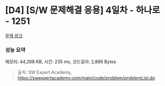 # [D4] [S/W 문제해결 응용] 4일차 - 하나로 - 1251 

[문제 링크](https://swexpertacademy.com/main/code/problem/problemDetail.do?contestProbId=AV15StKqAQkCFAYD) 

### 성능 요약

메모리: 44,268 KB, 시간: 235 ms, 코드길이: 2,886 Bytes



> 출처: SW Expert Academy, https://swexpertacademy.com/main/code/problem/problemList.do